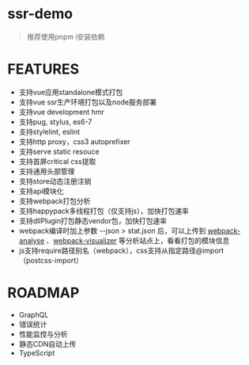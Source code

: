# ssr-demo

> 推荐使用pnpm i安装依赖

# FEATURES

- 支持vue应用standalone模式打包
- 支持vue ssr生产环境打包以及node服务部署
- 支持vue development hmr
- 支持pug, stylus, es6-7
- 支持stylelint, eslint
- 支持http proxy，css3 autoprefixer
- 支持serve static resouce
- 支持首屏critical css提取
- 支持通用头部管理
- 支持store动态注册注销
- 支持api模块化
- 支持webpack打包分析
- 支持happypack多线程打包（仅支持js），加快打包速率
- 支持dllPlugin打包静态vendor包，加快打包速率
- webpack编译时加上参数 --json > stat.json 后，可以上传到 [webpack-analyse](http://webpack.github.io/analyse/) 、[webpack-visualizer](https://chrisbateman.github.io/webpack-visualizer/) 等分析站点上，看看打包的模块信息
- js支持require路径别名（webpack），css支持从指定路径@import（postcss-import）

# ROADMAP

- GraphQL
- 错误统计
- 性能监控与分析
- 静态CDN自动上传
- TypeScript
